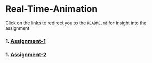 # Real-Time-Animation

Click on the links to redirect you to the `README.md` for insight into the assignment

### 1. [Assignment-1](https://github.com/hamzzgab/Real-Time-Animation/tree/main/Assignment-1#assignment---1)
### 1. [Assignment-2](https://github.com/hamzzgab/Real-Time-Animation/tree/main/Assignment-2#assignment---2)

